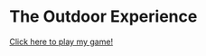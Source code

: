 # The Outdoor Experience
<a href="https://github.com/rpod24/The-Outdoor-Experience/blob/master/TheOutdoorExperience.jar?raw=true">Click here to play my game!</a>
